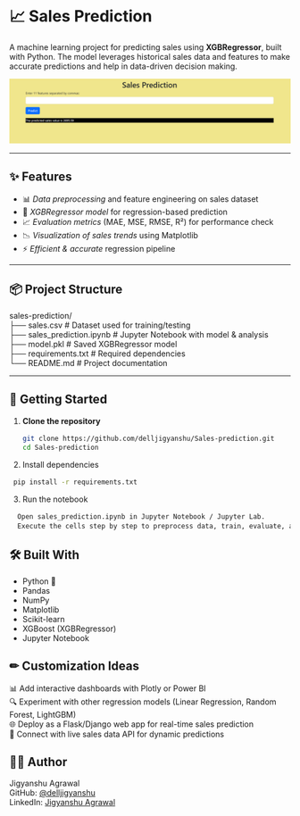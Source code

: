# 📈 Sales Prediction  

A machine learning project for predicting sales using **XGBRegressor**, built with Python. The model leverages historical sales data and features to make accurate predictions and help in data-driven decision making.  

![Screenshot](screenshot1.png)  

---


## ✨ Features  

- 📊 *Data preprocessing* and feature engineering on sales dataset  <br/>
- 🤖 *XGBRegressor model* for regression-based prediction  <br/>
- 📈 *Evaluation metrics* (MAE, MSE, RMSE, R²) for performance check  <br/>
- 📉 *Visualization of sales trends* using Matplotlib  <br/>
- ⚡ *Efficient & accurate* regression pipeline  <br/>

---

## 📦 Project Structure  

sales-prediction/ <br/>
├── sales.csv # Dataset used for training/testing  <br/>
├── sales_prediction.ipynb # Jupyter Notebook with model & analysis <br/>
├── model.pkl # Saved XGBRegressor model <br/>
├── requirements.txt # Required dependencies <br/>
└── README.md # Project documentation <br/>


---

## 🚀 Getting Started  

1. **Clone the repository**  
   ```bash
   git clone https://github.com/delljigyanshu/Sales-prediction.git
   cd Sales-prediction
   
2. Install dependencies
 ```bash
  pip install -r requirements.txt
```

3.  Run the notebook
```bash
  Open sales_prediction.ipynb in Jupyter Notebook / Jupyter Lab.
  Execute the cells step by step to preprocess data, train, evaluate, and test predictions.
```

## 🛠 Built With
- Python 🐍 <br/>
- Pandas <br/>
- NumPy <br/>
- Matplotlib <br/>
- Scikit-learn <br/>
- XGBoost (XGBRegressor) <br/>
- Jupyter Notebook <br/>

## ✏ Customization Ideas

📊 Add interactive dashboards with Plotly or Power BI <br/> 
🔍 Experiment with other regression models (Linear Regression, Random Forest, LightGBM) <br/>
🌐 Deploy as a Flask/Django web app for real-time sales prediction <br/>
📡 Connect with live sales data API for dynamic predictions <br/>

## 🙋‍♂ Author

Jigyanshu Agrawal <br/>
GitHub: [@delljigyanshu](https://github.com/delljigyanshu) <br/>
LinkedIn: [Jigyanshu Agrawal](https://www.linkedin.com/in/jigyanshu-agrawal?utm_source=share&utm_campaign=share_via&utm_content=profile&utm_medium=android_app) <br/>
